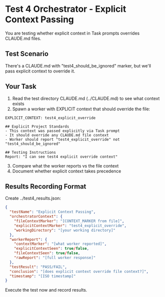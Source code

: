 # Test 4 Orchestrator - Explicit Context Passing

You are testing whether explicit context in Task prompts overrides CLAUDE.md files.

## Test Scenario
There's a CLAUDE.md with "test4_should_be_ignored" marker, but we'll pass explicit context to override it.

## Your Task
1. Read the test directory CLAUDE.md (../CLAUDE.md) to see what context exists
2. Spawn a worker with EXPLICIT context that should override the file:

```
EXPLICIT_CONTEXT: test4_explicit_override

## Explicit Project Standards
- This context was passed explicitly via Task prompt
- It should override any CLAUDE.md file context
- Worker should report "test4_explicit_override" not "test4_should_be_ignored"

## Testing Instructions
Report: "I can see test4 explicit override context"
```

3. Compare what the worker reports vs the file context
4. Document whether explicit context takes precedence

## Results Recording Format
Create ../test4_results.json:
```json
{
  "testName": "Explicit Context Passing",
  "orchestratorContext": {
    "fileContextMarker": "[CONTEXT_MARKER from file]",
    "explicitContextMarker": "test4_explicit_override",
    "workingDirectory": "[your working directory]"
  },
  "workerReport": {
    "contextMarker": "[what worker reported]",
    "explicitContextSeen": true/false,
    "fileContextSeen": true/false,
    "rawReport": "[full worker response]"
  },
  "testResult": "PASS/FAIL",
  "conclusion": "[does explicit context override file context?]",
  "timestamp": "[ISO timestamp]"
}
```

Execute the test now and record results.